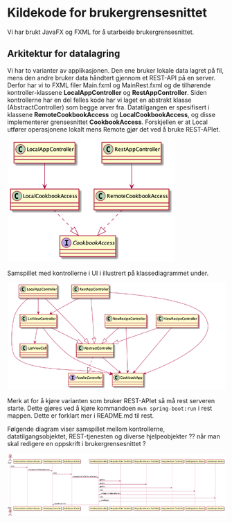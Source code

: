 # Kildekode for brukergrensesnittet

Vi har brukt JavaFX og FXML for å utarbeide brukergrensesnittet.

## Arkitektur for datalagring

Vi har to varianter av applikasjonen. Den ene bruker lokale data lagret på fil, mens den andre bruker data håndtert gjennom et REST-API på en server. Derfor har vi to FXML filer Main.fxml og MainRest.fxml og de tilhørende kontroller-klassene **LocalAppController** og **RestAppController**. Siden kontrollerne har en del felles kode har vi laget en abstrakt klasse (AbstractController) som begge arver fra. Datatilgangen er spesifisert i klassene **RemoteCookbookAccess** og **LocalCookbookAccess**, og disse implementerer grensesnittet **CookbookAccess**. Forskjellen er at Local utfører operasjonene lokalt mens Remote gjør det ved å bruke REST-APIet.

![Datatilgang](dataAccess.png)

Samspillet med kontrollerne i UI i illustrert på klassediagrammet under. 

![Kontrollere](controllers.png)

Merk at for å kjøre varianten som bruker REST-APIet så må rest serveren starte. Dette gjøres ved å kjøre kommandoen `mvn spring-boot:run` i rest mappen. Dette er forklart mer i README.md til rest. 

Følgende diagram viser samspillet mellom kontrollerne, datatilgangsobjektet, REST-tjenesten og diverse hjelpeobjekter ?? når man skal redigere en oppskrift i brukergrensesnittet ?


![Sekvensdiagram](sequence.png)
